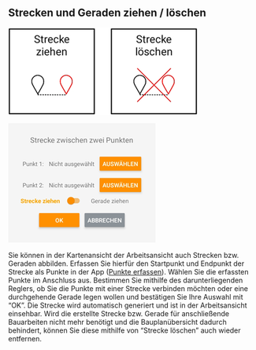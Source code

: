 ## Strecken und Geraden ziehen / löschen
![Strecke/ Gerade ziehen Button](../images_funktionen/draw_line.png)

![Strecke/ Gerade ziehen Screen](../images_funktionen/draw_line_screen.png)

Sie können in der Kartenansicht der Arbeitsansicht auch Strecken bzw. Geraden abbilden. Erfassen Sie hierfür den Startpunkt und Endpunkt der Strecke als Punkte in der App ([Punkte erfassen]()). Wählen Sie die erfassten Punkte im Anschluss aus. Bestimmen Sie mithilfe des darunterliegenden Reglers, ob Sie die Punkte mit einer Strecke verbinden möchten oder eine durchgehende Gerade legen wollen und bestätigen Sie Ihre Auswahl mit “OK”. Die Strecke wird automatisch generiert und ist in der Arbeitsansicht einsehbar. 
Wird die erstellte Strecke bzw. Gerade für anschließende Bauarbeiten nicht mehr benötigt und die Bauplanübersicht dadurch behindert, können Sie diese mithilfe von “Strecke löschen” auch wieder entfernen. 